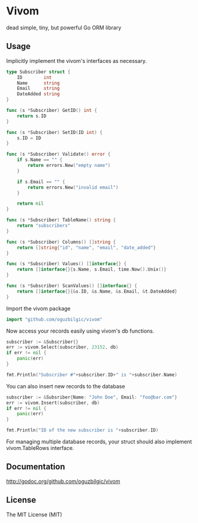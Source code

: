 # Vivom

dead simple, tiny, but powerful Go ORM library

## Usage

Implicitly implement the vivom's interfaces as necessary.

```go
type Subscriber struct {
	ID        int
	Name      string
	Email     string
	DateAdded string
}

func (s *Subscriber) GetID() int {
	return s.ID
}

func (s *Subscriber) SetID(ID int) {
	s.ID = ID
}

func (s *Subscriber) Validate() error {
	if s.Name == "" {
		return errors.New("empty name")
	}

	if s.Email == "" {
		return errors.New("invalid email")
	}

	return nil
}

func (s *Subscriber) TableName() string {
	return "subscribers"
}

func (s *Subscriber) Columns() []string {
	return []string{"id", "name", "email", "date_added"}
}

func (s *Subscriber) Values() []interface{} {
	return []interface{}{s.Name, s.Email, time.Now().Unix()}
}

func (s *Subscriber) ScanValues() []interface{} {
	return []interface{}{&s.ID, &s.Name, &s.Email, &t.DateAdded}
}
```

Import the vivom package

```go
import "github.com/oguzbilgic/vivom"
```

Now access your records easily using vivom's db functions.

```go
subscriber := &Subscriber{}
err := vivom.Select(subscriber, 23152, db)
if err != nil {
	panic(err)
}

fmt.Println("Subscriber #"+subscriber.ID+" is "+subscriber.Name)
```

You can also insert new records to the database

```go
subscriber := &Subsriber{Name: "John Doe", Email: "foo@bar.com"}
err := vivom.Insert(subscriber, db)
if err != nil {
	panic(err)
}

fmt.Println("ID of the new subscriber is "+subscriber.ID)
```

For managing multiple database records, your struct should also implement vivom.TableRows interface.

## Documentation

http://godoc.org/github.com/oguzbilgic/vivom

## License

The MIT License (MIT)
